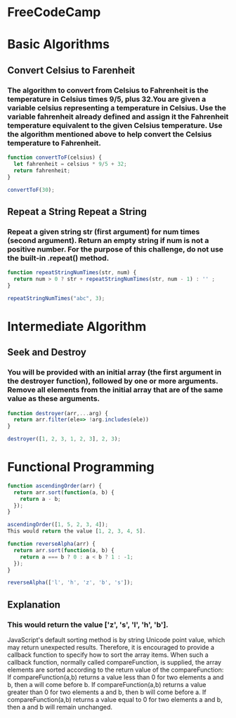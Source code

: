 

# FreeCodeCamp

# Basic Algorithms 

## Convert Celsius to Farenheit 
### The algorithm to convert from Celsius to Fahrenheit is the temperature in Celsius times 9/5, plus 32.You are given a variable celsius representing a temperature in Celsius. Use the variable fahrenheit already defined and assign it the Fahrenheit temperature equivalent to the given Celsius temperature. Use the algorithm mentioned above to help convert the Celsius temperature to Fahrenheit.

```jsx 
function convertToF(celsius) {
  let fahrenheit = celsius * 9/5 + 32;
  return fahrenheit;
}

convertToF(30);
```

## Repeat a String Repeat a String
### Repeat a given string str (first argument) for num times (second argument). Return an empty string if num is not a positive number. For the purpose of this challenge, do not use the built-in .repeat() method.

```jsx
function repeatStringNumTimes(str, num) {
  return num > 0 ? str + repeatStringNumTimes(str, num - 1) : '' ;
}

repeatStringNumTimes("abc", 3);
```

# Intermediate Algorithm 
## Seek and Destroy
### You will be provided with an initial array (the first argument in the destroyer function), followed by one or more arguments. Remove all elements from the initial array that are of the same value as these arguments.

```jsx 
function destroyer(arr,...arg) {
  return arr.filter(ele=> !arg.includes(ele))
}

destroyer([1, 2, 3, 1, 2, 3], 2, 3);
```

# Functional Programming 

```jsx 
function ascendingOrder(arr) {
  return arr.sort(function(a, b) {
    return a - b;
  });
}

ascendingOrder([1, 5, 2, 3, 4]);
This would return the value [1, 2, 3, 4, 5].

function reverseAlpha(arr) {
  return arr.sort(function(a, b) {
    return a === b ? 0 : a < b ? 1 : -1;
  });
}

reverseAlpha(['l', 'h', 'z', 'b', 's']);
```

## Explanation 
### This would return the value ['z', 's', 'l', 'h', 'b'].

JavaScript's default sorting method is by string Unicode point value, which may return unexpected results. Therefore, it is encouraged to provide a callback function to specify how to sort the array items. When such a callback function, normally called compareFunction, is supplied, the array elements are sorted according to the return value of the compareFunction: If compareFunction(a,b) returns a value less than 0 for two elements a and b, then a will come before b. If compareFunction(a,b) returns a value greater than 0 for two elements a and b, then b will come before a. If compareFunction(a,b) returns a value equal to 0 for two elements a and b, then a and b will remain unchanged.
